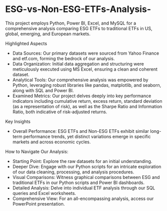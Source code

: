 # ESG-vs-Non-ESG-ETFs-Analysis-
This project employs Python, Power BI, Excel, and MySQL for a comprehensive analysis comparing ESG ETFs to traditional ETFs in US, global, emerging, and European markets.

Highlighted Aspects
- Data Sources: Our primary datasets were sourced from Yahoo Finance and etf.com, forming the bedrock of our analysis.
- Data Organization: Initial data aggregation and structuring were meticulously executed using MS Excel, ensuring a clean and coherent dataset.
- Analytical Tools: Our comprehensive analysis was empowered by Python, leveraging robust libraries like pandas, matplotlib, and seaborn, along with SQL and Power BI.
- Examined Metrics: Our project delves deeply into key performance indicators including cumulative return, excess return, standard deviation (as a representation of risk), as well as the Sharpe Ratio and Information Ratio, both indicative of risk-adjusted returns.

Key Insights
- Overall Performance: ESG ETFs and Non-ESG ETFs exhibit similar long-term performance trends, yet distinct variations emerge in specific markets and across economic cycles.

How to Navigate Our Analysis:
- Starting Point: Explore the raw datasets for an initial understanding.
- Deeper Dive: Engage with our Python scripts for an intricate exploration of our data cleaning, processing, and analysis procedures.
- Visual Comparisons: Witness graphical comparisons between ESG and traditional ETFs in our Python scripts and Power BI dashboards.
- Detailed Analysis: Delve into individual ETF analysis through our SQL queries and Excel worksheets.
- Comprehensive View: For an all-encompassing analysis, access our PowerPoint presentation.
